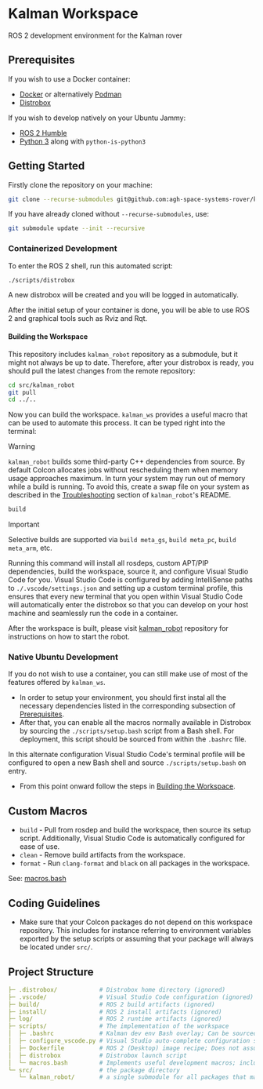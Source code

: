 # Kalman Workspace

ROS 2 development environment for the Kalman rover

## Prerequisites

If you wish to use a Docker container:
- [Docker](https://www.docker.com) or alternatively [Podman](https://podman.io)
- [Distrobox](https://github.com/89luca89/distrobox)

If you wish to develop natively on your Ubuntu Jammy:
- [ROS 2 Humble](https://docs.ros.org/en/humble/Installation/Ubuntu-Install-Debians.html)
- [Python 3](https://www.python.org) along with `python-is-python3`

## Getting Started

Firstly clone the repository on your machine:
```bash
git clone --recurse-submodules git@github.com:agh-space-systems-rover/kalman_ws.git
```

If you have already cloned without `--recurse-submodules`, use:
```bash
git submodule update --init --recursive
```

### Containerized Development

To enter the ROS 2 shell, run this automated script:
```bash
./scripts/distrobox
```
A new distrobox will be created and you will be logged in automatically.

After the initial setup of your container is done, you will be able to use ROS 2 and graphical tools such as Rviz and Rqt.

#### Building the Workspace

This repository includes `kalman_robot` repository as a submodule, but it might not always be up to date.
Therefore, after your distrobox is ready, you should pull the latest changes from the remote repository:

```bash
cd src/kalman_robot
git pull
cd ../..
```

Now you can build the workspace. `kalman_ws` provides a useful macro that can be used to automate this process. It can be typed right into the terminal:

> [!WARNING]
> `kalman_robot` builds some third-party C++ dependencies from source. By default Colcon allocates jobs without rescheduling them when memory usage approaches maximum. In turn your system may run out of memory while a build is running. To avoid this, create a swap file on your system as described in the [Troubleshooting](https://github.com/agh-space-systems-rover/kalman_robot#out-of-memory) section of `kalman_robot`'s README.

```bash
build
```

> [!IMPORTANT]
> Selective builds are supported via `build meta_gs`, `build meta_pc`, `build meta_arm`, etc.

Running this command will install all rosdeps, custom APT/PIP dependencies, build the workspace, source it, and configure Visual Studio Code for you.
Visual Studio Code is configured by adding IntelliSense paths to `./.vscode/settings.json` and setting up a custom terminal profile, this ensures that every new terminal that you open within Visual Studio Code will automatically enter the distrobox so that you can develop on your host machine and seamlessly run the code in a container.

After the workspace is built, please visit [kalman_robot](https://github.com/agh-space-systems-rover/kalman_robot) repository for instructions on how to start the robot.

### Native Ubuntu Development

If you do not wish to use a container, you can still make use of most of the features offered by `kalman_ws`.
- In order to setup your environment, you should first instal all the necessary dependencies listed in the corresponding subsection of [Prerequisites](#prerequisites).
- After that, you can enable all the macros normally available in Distrobox by sourcing the `./scripts/setup.bash` script from a Bash shell.
For deployment, this script should be sourced from within the `.bashrc` file.

In this alternate configuration Visual Studio Code's terminal profile will be configured to open a new Bash shell and source `./scripts/setup.bash` on entry.

- From this point onward follow the steps in [Building the Workspace](#building-the-workspace).

## Custom Macros

- `build` - Pull from rosdep and build the workspace, then source its setup script. Additionally, Visual Studio Code is automatically configured for ease of use.
- `clean` - Remove build artifacts from the workspace.
- `format` - Run `clang-format` and `black` on all packages in the workspace.

See: [macros.bash](/scripts/macros.bash)

## Coding Guidelines

- Make sure that your Colcon packages do not depend on this workspace repository. This includes for instance referring to environment variables exported by the setup scripts or assuming that your package will always be located under `src/`.

## Project Structure

```yaml
├─ .distrobox/            # Distrobox home directory (ignored)
├─ .vscode/               # Visual Studio Code configuration (ignored)
├─ build/                 # ROS 2 build artifacts (ignored)
├─ install/               # ROS 2 install artifacts (ignored)
├─ log/                   # ROS 2 runtime artifacts (ignored)
├─ scripts/               # The implementation of the workspace
│  ├─ .bashrc             # Kalman dev env Bash overlay; Can be sourced both from Distrobox or from a standalone system.
│  ├─ configure_vscode.py # Visual Studio auto-complete configuration script; called from macros.bash
│  ├─ Dockerfile          # ROS 2 (Desktop) image recipe; Does not assume Distrobox.
│  ├─ distrobox           # Distrobox launch script
│  └─ macros.bash         # Implements useful development macros; included by .bashrc
└─ src/                   # the package directory
   └─ kalman_robot/       # a single submodule for all packages that make up Kalman's software stack
```
